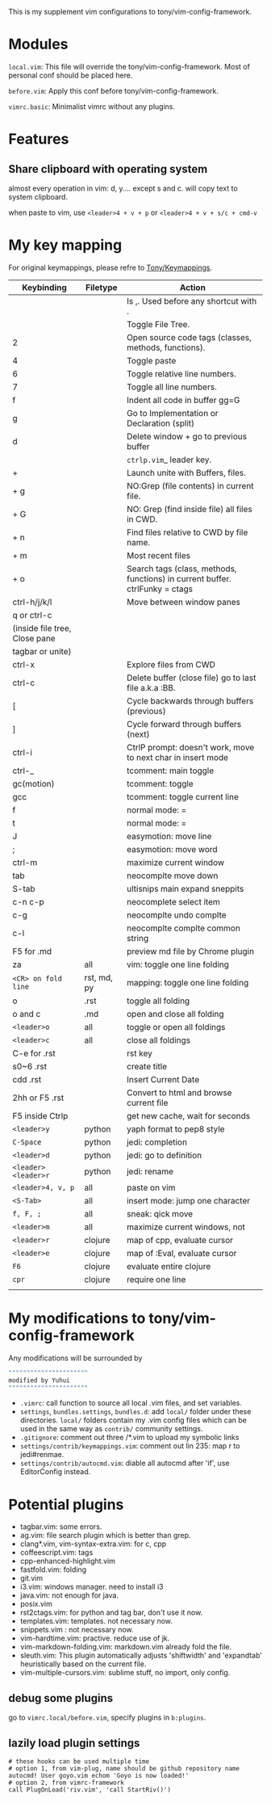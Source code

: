 This is my supplement vim configurations to tony/vim-config-framework.

# Modules
``local.vim``: This file will override the tony/vim-config-framework. Most of personal conf should be placed here.

``before.vim``: Apply this conf before tony/vim-config-framework.

``vimrc.basic``: Minimalist vimrc without any plugins.


# Features
## Share clipboard with operating system
almost every operation in vim: d, y....
except s and c.
will copy text to system clipboard.

when paste to vim, use
``<leader>4 + v + p``
or 
``<leader>4 + v + s/c + cmd-v``
# My key mapping
For original keymappings, please refre to [Tony/Keymappings](https://github.com/tony/vim-config-framework/tree/master/settings/contrib).

| Keybinding	| Filetype	| Action	|
| ------------- | ------------- | ------------- |
|<leader>	||Is ,. Used before any shortcut with <leader>.
|<leader> <tab>	||Toggle File Tree.
|<leader> 2	||Open source code tags (classes, methods, functions).
|<leader> 4||	Toggle paste
|<leader> 6	||Toggle relative line numbers.
|<leader> 7||	Toggle all line numbers.
|<leader> f||	Indent all code in buffer gg=G
|<leader> g||	Go to Implementation or Declaration (split)
|<leader> d||	Delete window + go to previous buffer
|<space>||	`ctrlp.vim`_ leader key.
|<space> + <space>||	Launch unite with Buffers, files.
|<space> + g||	NO:Grep (file contents) in current file.
|<space> + G||	NO: Grep (find inside file) all files in CWD.
|<space> + n||	Find files relative to CWD by file name.
|<space> + m||	Most recent files
|<space> + o||	Search tags (class, methods, functions) in current buffer. ctrlFunky = ctags
|ctrl-h/j/k/l||	Move between window panes
|q or ctrl-c	 
|(inside file tree,	Close pane
|tagbar or unite)	 
|ctrl-x||	Explore files from CWD
|ctrl-c||	Delete buffer (close file) go to last file a.k.a :BB.
|<leader>[||	Cycle backwards through buffers (previous)
|<leader>]||	Cycle forward through buffers (next)
|ctrl-i||	CtrlP prompt: doesn't work, move to next char in insert mode
|ctrl-_	||tcomment: main toggle
|gc(motion)||	tcomment: toggle
|gcc	||tcomment: toggle current line
|f	||normal mode: =<C-d>
|t	||normal mode: =<C-u>
|J	||easymotion: move line
|;	||easymotion: move word
|ctrl-m	||maximize current window
|tab	||neocomplte move down
|S-tab	||ultisnips main expand sneppits
|c-n c-p	||neocomplete select item
|c-g||	neocomplte undo complte
|c-l	||neocomplte complte common string
|F5 for .md||	preview md file by Chrome plugin
|za|all|vim: toggle one line folding
|``<CR> on fold line``|rst, md, py|mapping: toggle one line folding
|<leader>o |.rst	|toggle all folding
|<leader>o and c |.md	|open and close all folding
|``<leader>o`` |all |toggle or open all foldings |
|``<leader>c`` |all |close all foldings |
|C-e for .rst	||rst key
|<C-E>s0~6 .rst	||create title
|<C-E>cdd .rst	||Insert Current Date
|<C-E>2hh or F5 .rst	||Convert to html and browse current file
|F5 inside Ctrlp	||get new cache, wait for seconds
|``<leader>y`` |python |yaph format to pep8 style |
|``C-Space`` |python |jedi: completion |
|``<leader>d`` |python |jedi: go to definition |
|``<leader><leader>r`` |python |jedi: rename |
|``<leader>4, v, p`` |all |paste on vim |
|``<S-Tab>`` |all |insert mode: jump one character |
|``f, F, ;`` |all |sneak: qick move |
|``<leader>m`` |all |maximize current windows, not <C-m> |
|``<leader>r`` |clojure |map of cpp, evaluate cursor |
|``<leader>e`` |clojure |map of :Eval, evaluate cursor |
|``F6`` |clojure |evaluate entire clojure |
|``cpr`` |clojure |require one line |
| | | |

# My modifications to tony/vim-config-framework
Any modifications will be surrounded by 
```bash
""""""""""""""""""""""
modified by Yuhui
""""""""""""""""""""""
```
- ``.vimrc``: call function to source all local .vim files, and set variables.
- ``settings``, ``bundles.settings``, ``bundles.d``: add ``local/`` folder under these directories. ``local/`` folders contain my .vim config files which can be used in the same way as ``contrib/`` community settings.
- ``.gitignore``: comment out three /*.vim to upload my symbolic links
- ``settings/contrib/keymappings.vim``: comment out lin 235: map <leader>r to jedi#renmae.
- ``settings/contrib/autocmd.vim``: diable all autocmd after 'if', use EditorConfig instead.


# Potential plugins
- tagbar.vim: some errors.
- ag.vim: file search plugin which is better than grep.
- clang*.vim, vim-syntax-extra.vim: for c, cpp
- coffeescript.vim: tags
- cpp-enhanced-highlight.vim
- fastfold.vim: folding
- git.vim
- i3.vim: windows manager. need to install i3
- java.vim: not enough for java.
- posix.vim
- rst2ctags.vim: for python and tag bar, don't use it now.
- templates.vim: templates. not necessary now.
- snippets.vim : not necessary now.
- vim-hardtime.vim: practive. reduce use of jk.
- vim-markdown-folding.vim: markdown.vim already fold the file.
- sleuth.vim: This plugin automatically adjusts 'shiftwidth' and 'expandtab' heuristically based on the current file.
- vim-multiple-cursors.vim: sublime stuff, no import, only config.

## debug some plugins
go to ``vimrc.local/before.vim``, specify plugins in ``b:plugins``.

## lazily load plugin settings
```
# these hooks can be used multiple time
# option 1, from vim-plug, name should be github repository name
autocmd! User goyo.vim echom 'Goyo is now loaded!'
# option 2, from vimrc-framework
call PlugOnLoad('riv.vim', 'call StartRiv()')
```
